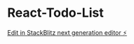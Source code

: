 # React-Todo-List

[Edit in StackBlitz next generation editor ⚡️](https://stackblitz.com/~/github.com/goutamgurjar09/React-Todo-List)